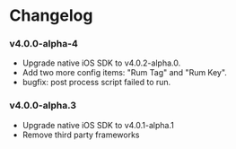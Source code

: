 # Changelog

### v4.0.0-alpha-4

* Upgrade native iOS SDK to v4.0.2-alpha.0.
* Add two more config items: "Rum Tag" and "Rum Key".
* bugfix: post process script failed to run.

### v4.0.0-alpha.3

* Upgrade native iOS SDK to v4.0.1-alpha.1
* Remove third party frameworks


